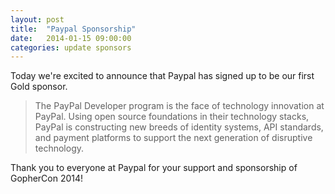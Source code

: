 ```yaml
---
layout: post
title:  "Paypal Sponsorship"
date:   2014-01-15 09:00:00
categories: update sponsors
---
```


Today we're excited to announce that Paypal has signed up to be our first Gold sponsor.

>The PayPal Developer program is the face of technology innovation at PayPal. Using open source foundations in their technology stacks, PayPal is constructing new breeds of identity systems, API standards, and payment platforms to support the next generation of disruptive technology.

Thank you to everyone at Paypal for your support and sponsorship of GopherCon 2014!